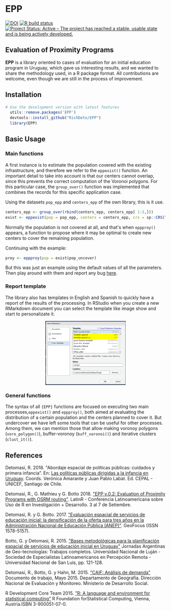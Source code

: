 # EPP

<!-- badges: start -->
  [![DOI](https://zenodo.org/badge/DOI/10.5281/zenodo.5138170.svg)](https://doi.org/10.5281/zenodo.5138170)
  [![R build status](https://github.com/RichDeto/geouy/workflows/R-CMD-check/badge.svg)](https://github.com/RichDeto/geouy/actions)
  [![Project Status: Active – The project has reached a stable, usable state and is being actively developed.](https://www.repostatus.org/badges/latest/active.svg)](https://www.repostatus.org/#active)
<!-- badges: end -->

## Evaluation of Proximity Programs

**EPP** is a library oriented to cases of evaluation for an initial education program in Uruguay,
which gave us interesting results, and we wanted to share the methodology used, in a R package format. 
All contributions are welcome, even though we are still in the process of improvement.

## Installation

```R
# Use the development version with latest features
  utils::remove.packages('EPP')
  devtools::install_github("RichDeto/EPP")
  library(EPP)
```

## Basic Usage



### Main functions


A first instance is to estimate the population covered with the existing infrastructure, and therefore we refer to the `eppexist()` function. An important detail to take into account is that our centers cannot overlap, since this prevents the correct computation of the Voronoi polygons. For this particular case, the `group_over()` function was implemented that combines the records for this specific application case. 

Using the datasets `pop_epp` and `centers_epp` of the own library, this is it use. 

```R
centers_epp <- group_over(rbind(centers_epp, centers_epp[ 1:3,]))
exist <- eppexist(pop = pop_epp, centers = centers_epp, crs = sp::CRS("+init=epsg:32721"))
```

Normally the population is not covered at all, and that's when `eppproy()` appears, a function to propose where it may be optimal to create new centers to cover the remaining population.  

Continuing with the example:

```R
proy <- eppproy(pop = exist$pop_uncover)
```

But this was just an example using the default values of all the parameters. Then play around with them and report any bug [here](https://github.com/RichDeto/EPP/issues/new/choose).

### Report template

The library also has templates in English and Spanish to quickly have a report of the results of the processing.
In RStudio when you create a new RMarkdown document you can select the template like image show and start to personalizate it. 

<img src="man/figures/template_epp.PNG" width="50%" style="display: block; margin: auto;" />

### General functions

The syntax of all `{EPP}` functions are focused on executing two main processes,`eppexist()` and `eppproy()`, both aimed at evaluating the distribution of a certain population and the centers planned to cover it. But undercover we have left some tools that can be useful for other processes. Among them, we can mention those that allow making voronoy polygons (`voro_polygon()`), buffer-voronoy (`buff_voronoi()`) and iterative clusters (`clust_it()`).

## References

Detomasi, R. 2018. "Abordaje espacial de políticas públicas: cuidados y primera infancia”. En: [Las políticas públicas dirigidas a la infancia en Uruguay](https://www.google.com/url?sa=t&rct=j&q=&esrc=s&source=web&cd=2&cad=rja&uact=8&ved=2ahUKEwiu_uH64vHjAhXsJ7kGHRHOCo4QFjABegQIABAC&url=https%3A%2F%2Frepositorio.cepal.org%2Fbitstream%2Fhandle%2F11362%2F44155%2F1%2FS1800463_es.pdf&usg=AOvVaw3EPJkSZSWIDsQ-dpwcHuUO). Coords. Verónica Amarante  y Juan Pablo Labat. Ed. CEPAL - UNICEF, Santiago de Chile.

Detomasi, R., G. Mathieu y G. Botto 2018. ["EPP v.0.2: Evaluation of Proximity Programs with OSRM routing"](http://47jaiio.sadio.org.ar/sites/default/files/LatinR_10.pdf). LatinR - Conferencia Latinoamericana sobre Uso de R en Investigación + Desarrollo. 3 al 7 de Setiembre. 

Detomasi, R. y G. Botto. 2017. ["Evaluación espacial de servicios de educación inicial: la densificación de la oferta para tres años en la Administración Nacional de Educación Pública (ANEP)"](http://www.geofocus.org/index.php/geofocus/article/view/508). GeoFocus (ISSN 1578-5157).

Botto, G. y Detomasi, R. 2015. ["Bases metodológicas para la planificación espacial de servicios de educación inicial en Uruguay"](http://dinem.mides.gub.uy/innovaportal/file/61794/1/tecnologias-de-la-informacion-para-nuevas-formas-de-gestion-del-territorio.-2015.pdf) Jornadas Argentinas de Geo-tecnologías: Trabajos completos. Universidad Nacional de Luján - Sociedad de Especialistas Latinoamericanos en Percepción Remota - Universidad Nacional de San Luis, pp. 121-128.

Detomasi, R., Botto, G. y Hahn, M. 2015. ["CAIF: Análisis de demanda"](http://dinem.mides.gub.uy/innovaportal/file/61792/1/caif.-analisis-de-demanda.-2015.pdf) Documento de trabajo, Mayo 2015. Departamento de Geografía. Dirección Nacional de Evaluación y Monitoreo. Ministerio de Desarrollo Social.  

R Development Core Team 2015. ["R: A language and environment for statistical computing"](http://www.R-project.org/) R Foundation forStatistical Computing, Vienna, Austria.ISBN 3-900051-07-0.
